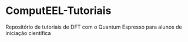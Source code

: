 # ComputEEL-Tutoriais
Repositório de tutoriais de DFT com o Quantum Espresso para alunos de iniciação científica 
